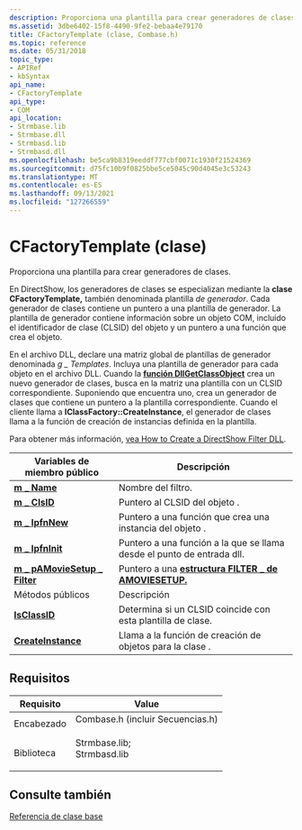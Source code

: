 ```yaml
---
description: Proporciona una plantilla para crear generadores de clases.
ms.assetid: 3dbe6402-15f8-4490-9fe2-bebaa4e79170
title: CFactoryTemplate (clase, Combase.h)
ms.topic: reference
ms.date: 05/31/2018
topic_type:
- APIRef
- kbSyntax
api_name:
- CFactoryTemplate
api_type:
- COM
api_location:
- Strmbase.lib
- Strmbase.dll
- Strmbasd.lib
- Strmbasd.dll
ms.openlocfilehash: be5ca9b8319eeddf777cbf0071c1930f21524369
ms.sourcegitcommit: d75fc10b9f0825bbe5ce5045c90d4045e3c53243
ms.translationtype: MT
ms.contentlocale: es-ES
ms.lasthandoff: 09/13/2021
ms.locfileid: "127266559"
---
```

# <a name="cfactorytemplate-class"></a>CFactoryTemplate (clase)

Proporciona una plantilla para crear generadores de clases.

En DirectShow, los generadores de clases se especializan mediante la **clase CFactoryTemplate,** también denominada plantilla *de generador*. Cada generador de clases contiene un puntero a una plantilla de generador. La plantilla de generador contiene información sobre un objeto COM, incluido el identificador de clase (CLSID) del objeto y un puntero a una función que crea el objeto.

En el archivo DLL, declare una matriz global de plantillas de generador denominada *g \_ Templates*. Incluya una plantilla de generador para cada objeto en el archivo DLL. Cuando la [**función DllGetClassObject**](/windows/desktop/api/combaseapi/nf-combaseapi-dllgetclassobject) crea un nuevo generador de clases, busca en la matriz una plantilla con un CLSID correspondiente. Suponiendo que encuentra uno, crea un generador de clases que contiene un puntero a la plantilla correspondiente. Cuando el cliente llama a **IClassFactory::CreateInstance**, el generador de clases llama a la función de creación de instancias definida en la plantilla.

Para obtener más información, [vea How to Create a DirectShow Filter DLL](how-to-create-a-dll.md).



| Variables de miembro público                                                   | Descripción                                                                |
|---------------------------------------------------------------------------|----------------------------------------------------------------------------|
| [**m \_ Name**](cfactorytemplate-m-name.md)                                | Nombre del filtro.                                                        |
| [**m \_ ClsID**](cfactorytemplate-m-clsid.md)                              | Puntero al CLSID del objeto .                                        |
| [**m \_ lpfnNew**](cfactorytemplate-m-lpfnnew.md)                          | Puntero a una función que crea una instancia del objeto .              |
| [**m \_ lpfnInit**](cfactorytemplate-m-lpfninit.md)                        | Puntero a una función a la que se llama desde el punto de entrada dll.           |
| [**m \_ pAMovieSetup \_ Filter**](cfactorytemplate-m-pamoviesetup-filter.md) | Puntero a una [**estructura FILTER \_ de AMOVIESETUP.**](amoviesetup-filter.md) |
| Métodos públicos                                                            | Descripción                                                                |
| [**IsClassID**](cfactorytemplate-isclassid.md)                           | Determina si un CLSID coincide con esta plantilla de clase.                    |
| [**CreateInstance**](cfactorytemplate-createinstance.md)                 | Llama a la función de creación de objetos para la clase .                          |



 

## <a name="requirements"></a>Requisitos



| Requisito | Value |
|--------------------|-------------------------------------------------------------------------------------------------------------------------------------------------------------|
| Encabezado<br/>  | <dl> <dt>Combase.h (incluir Secuencias.h)</dt> </dl>                                                    |
| Biblioteca<br/> | <dl> <dt>Strmbase.lib; </dt> <dt>Strmbasd.lib</dt> </dl> |



## <a name="see-also"></a>Consulte también

<dl> <dt>

[Referencia de clase base](base-class-reference.md)
</dt> </dl>

 

